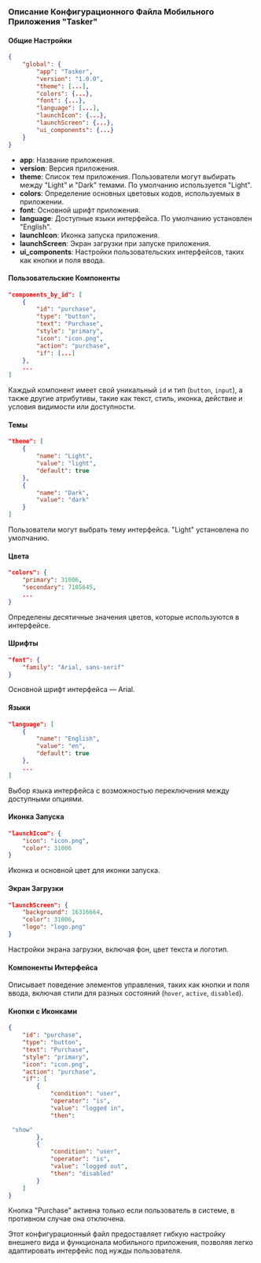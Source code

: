 ### Описание Конфигурационного Файла Мобильного Приложения "Tasker"

#### Общие Настройки

```json
{
    "global": {
        "app": "Tasker",
        "version": "1.0.0",
        "theme": [...],
        "colors": {...},
        "font": {...},
        "language": [...],
        "launchIcon": {...},
        "launchScreen": {...},
        "ui_components": {...}
    }
}
```

- **app**: Название приложения.
- **version**: Версия приложения.
- **theme**: Список тем приложения. Пользователи могут выбирать между "Light" и "Dark" темами. По умолчанию используется "Light".
- **colors**: Определение основных цветовых кодов, используемых в приложении.
- **font**: Основной шрифт приложения.
- **language**: Доступные языки интерфейса. По умолчанию установлен "English".
- **launchIcon**: Иконка запуска приложения.
- **launchScreen**: Экран загрузки при запуске приложения.
- **ui_components**: Настройки пользовательских интерфейсов, таких как кнопки и поля ввода.

#### Пользовательские Компоненты

```json
"components_by_id": [
    {
        "id": "purchase",
        "type": "button",
        "text": "Purchase",
        "style": "primary",
        "icon": "icon.png",
        "action": "purchase",
        "if": [...]
    },
    ...
]
```

Каждый компонент имеет свой уникальный `id` и тип (`button`, `input`), а также другие атрибутивы, такие как текст, стиль, иконка, действие и условия видимости или доступности.

#### Темы

```json
"theme": [
    {
        "name": "Light",
        "value": "light",
        "default": true
    },
    {
        "name": "Dark",
        "value": "dark"
    }
]
```

Пользователи могут выбрать тему интерфейса. "Light" установлена по умолчанию.

#### Цвета

```json
"colors": {
    "primary": 31006, 
    "secondary": 7105645, 
    ...
}
```

Определены десятичные значения цветов, которые используются в интерфейсе.

#### Шрифты

```json
"font": {
    "family": "Arial, sans-serif"
}
```

Основной шрифт интерфейса — Arial.

#### Языки

```json
"language": [
    {
        "name": "English",
        "value": "en",
        "default": true
    },
    ...
]
```

Выбор языка интерфейса с возможностью переключения между доступными опциями.

#### Иконка Запуска

```json
"launchIcon": {
    "icon": "icon.png",
    "color": 31006
}
```

Иконка и основной цвет для иконки запуска.

#### Экран Загрузки

```json
"launchScreen": {
    "background": 16316664,
    "color": 31006,
    "logo": "logo.png"
}
```

Настройки экрана загрузки, включая фон, цвет текста и логотип.

#### Компоненты Интерфейса

Описывает поведение элементов управления, таких как кнопки и поля ввода, включая стили для разных состояний (`hover`, `active`, `disabled`).

#### Кнопки с Иконками

```json
{
    "id": "purchase",
    "type": "button",
    "text": "Purchase",
    "style": "primary",
    "icon": "icon.png",
    "action": "purchase",
    "if": [
        {
            "condition": "user",
            "operator": "is",
            "value": "logged in",
            "then":

 "show"
        },
        {
            "condition": "user",
            "operator": "is",
            "value": "logged out",
            "then": "disabled"
        }
    ]
}
```

Кнопка "Purchase" активна только если пользователь в системе, в противном случае она отключена.

Этот конфигурационный файл предоставляет гибкую настройку внешнего вида и функционала мобильного приложения, позволяя легко адаптировать интерфейс под нужды пользователя.